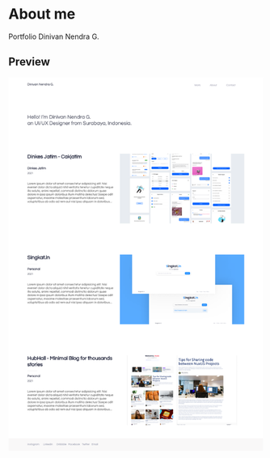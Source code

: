# About me
Portfolio Dinivan Nendra G.

## Preview
<img src="https://raw.githubusercontent.com/unaivan22/dinivannendra/master/media/preview.png">